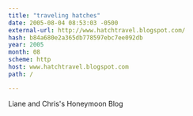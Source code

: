 ```yaml
---
title: "traveling hatches"
date: 2005-08-04 08:53:03 -0500
external-url: http://www.hatchtravel.blogspot.com/
hash: b84a680e2a365db778597ebc7ee092db
year: 2005
month: 08
scheme: http
host: www.hatchtravel.blogspot.com
path: /

---
```


Liane and Chris's Honeymoon Blog
